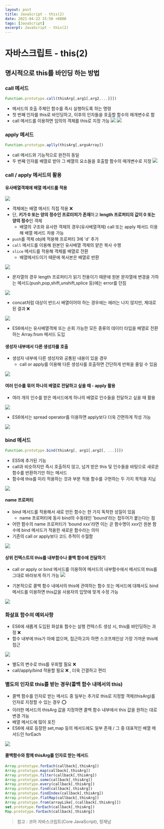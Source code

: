 ```yaml
---
layout: post
title: JavaScript - this(2)
date: 2021-04-22 15:50 +0800
tags: [JavaScript]
excerpt: JavaScript - this(2)
---
```


# 자바스크립트 - this(2)

## 명시적으로 this를 바인딩 하는 방법

### call 메서드

```js
Function.prototype.call(thisArg[,arg1[,arg2,...]]])
```

- 메서드의 호출 주체인 함수를 즉시 실행하도록 하는 명령
- 첫 번째 인자를 this로 바인딩하고, 이후의 인자들을 호출할 함수의 매개변수로 함
- call 메서드를 이용하면 임의의 객체를 this로 지정 가능
  ![](https://images.velog.io/images/hyehye/post/c9a5f9ba-099f-4fd2-a90a-1cd502bef9a1/%E1%84%89%E1%85%B3%E1%84%8F%E1%85%B3%E1%84%85%E1%85%B5%E1%86%AB%E1%84%89%E1%85%A3%E1%86%BA%202021-04-22%20%E1%84%8B%E1%85%A9%E1%84%92%E1%85%AE%203.02.47.png)
  ![](https://images.velog.io/images/hyehye/post/e3a6772f-79a3-4902-a9b7-f260806d9885/%E1%84%89%E1%85%B3%E1%84%8F%E1%85%B3%E1%84%85%E1%85%B5%E1%86%AB%E1%84%89%E1%85%A3%E1%86%BA%202021-04-22%20%E1%84%8B%E1%85%A9%E1%84%92%E1%85%AE%203.04.54.png)

### apply 메서드

```js
Function.prototype.aplly(thisArg[,argsArray])
```

- call 메서드와 기능적으로 완전히 동일
- 두 번째 인자를 배열로 받아 그 배열의 요소들을 호출할 함수의 매개변수로 지정
  ![](https://images.velog.io/images/hyehye/post/945f3f3f-21d0-4233-bbb2-55ea55083f92/%E1%84%89%E1%85%B3%E1%84%8F%E1%85%B3%E1%84%85%E1%85%B5%E1%86%AB%E1%84%89%E1%85%A3%E1%86%BA%202021-04-22%20%E1%84%8B%E1%85%A9%E1%84%92%E1%85%AE%203.08.08.png)

### call / apply 메서드의 활용

#### 유사배열객체에 배열 메서드를 적용

![](https://images.velog.io/images/hyehye/post/676d95fa-4a55-4045-b0a6-598963e6b35f/%E1%84%89%E1%85%B3%E1%84%8F%E1%85%B3%E1%84%85%E1%85%B5%E1%86%AB%E1%84%89%E1%85%A3%E1%86%BA%202021-04-22%20%E1%84%8B%E1%85%A9%E1%84%92%E1%85%AE%203.11.13.png)

- 객체에는 배열 메서드 직접 적용 ❌
- 단, **키가 0 또는 양의 정수인 프로터피가 존재**하고 **length 프로퍼티의 값이 0 또는 양의 정수**인 객체
  - 배열의 구조와 유사한 객체의 경우(유사배열객체) call 또는 apply 메서드 이용해 배열 메서드 차용 가능
- `push`를 객체 obj에 적용해 프로퍼티 3에 'd' 추가
- `call` 메서드를 이용해 원본인 유사배열 객체의 얕은 복사 수행
- `slice` 메서드를 적용해 객체를 배열로 전환
  - 배열메서드이기 때문에 복사본은 배열로 반환

![](https://images.velog.io/images/hyehye/post/3d14b810-6b50-42fb-8110-97e1aa3bccad/%E1%84%89%E1%85%B3%E1%84%8F%E1%85%B3%E1%84%85%E1%85%B5%E1%86%AB%E1%84%89%E1%85%A3%E1%86%BA%202021-04-22%20%E1%84%8B%E1%85%A9%E1%84%92%E1%85%AE%203.18.55.png)

- 문자열의 경우 length 프로퍼티가 읽기 전용이기 때문에 원본 문자열에 변경을 가하는 메서드(push,pop,shift,unshift,splice 등)에는 error를 던짐

![](https://images.velog.io/images/hyehye/post/e2e079a3-b02d-4958-8111-1c62155f65e7/%E1%84%89%E1%85%B3%E1%84%8F%E1%85%B3%E1%84%85%E1%85%B5%E1%86%AB%E1%84%89%E1%85%A3%E1%86%BA%202021-04-22%20%E1%84%8B%E1%85%A9%E1%84%92%E1%85%AE%203.22.54.png)

- concat처럼 대상이 반드시 배열이어야 하는 경우에는 에러는 나지 않지만, 제대로 된 결과 ❌

![](https://images.velog.io/images/hyehye/post/5a8f4e11-a838-4a19-bfa2-d9a0b42c36ba/%E1%84%89%E1%85%B3%E1%84%8F%E1%85%B3%E1%84%85%E1%85%B5%E1%86%AB%E1%84%89%E1%85%A3%E1%86%BA%202021-04-22%20%E1%84%8B%E1%85%A9%E1%84%92%E1%85%AE%203.25.13.png)

- ES6에서는 유사배열객체 또는 순회 가능한 모든 종류의 데이터 타입을 배열로 전환하는 Array.from 메서드 도입

#### 생성자 내부에서 다른 생성자를 호출

- 생성자 내부에 다른 생성자와 공통된 내용이 있을 경우
  - call or apply를 이용해 다른 생성사를 호출하면 간단하게 반복을 줄일 수 있음

![](https://images.velog.io/images/hyehye/post/d6a4fb47-51d9-430f-a2c2-8f52811340e2/%E1%84%89%E1%85%B3%E1%84%8F%E1%85%B3%E1%84%85%E1%85%B5%E1%86%AB%E1%84%89%E1%85%A3%E1%86%BA%202021-04-22%20%E1%84%8B%E1%85%A9%E1%84%92%E1%85%AE%203.30.22.png)

#### 여러 인수를 묶어 하나의 배열로 전달하고 싶을 때 - apply 활용

- 여러 개의 인수를 받은 메서드에게 하나의 배열로 인수들을 전달하고 싶을 때 활용

![](https://images.velog.io/images/hyehye/post/18816a9c-995c-4d32-af29-b5237c0e5a7e/%E1%84%89%E1%85%B3%E1%84%8F%E1%85%B3%E1%84%85%E1%85%B5%E1%86%AB%E1%84%89%E1%85%A3%E1%86%BA%202021-04-22%20%E1%84%8B%E1%85%A9%E1%84%92%E1%85%AE%203.32.39.png)

- ES6에서는 spread operator를 이용하면 apply보다 더욱 간편하게 작성 가능

![](https://images.velog.io/images/hyehye/post/c879d5ac-6d36-4904-a33b-c0700d88b013/%E1%84%89%E1%85%B3%E1%84%8F%E1%85%B3%E1%84%85%E1%85%B5%E1%86%AB%E1%84%89%E1%85%A3%E1%86%BA%202021-04-22%20%E1%84%8B%E1%85%A9%E1%84%92%E1%85%AE%203.34.49.png)

### bind 메서드

```js
Function.prototype.bind(thisArg[, arg1[,arg2[, ...]]])
```

- ES5에 추가된 기능
- call과 비슷하지만 즉시 호출하지 않고, 넘겨 받은 this 및 인수들을 바탕으로 새로운 함수를 반환하기만 하는 메서드
- 함수에 this를 미리 적용하는 것과 부분 적용 함수를 구현하는 두 가지 목적을 지님

![](https://images.velog.io/images/hyehye/post/248d25db-9a27-4e8f-8844-f0513638cb3f/%E1%84%89%E1%85%B3%E1%84%8F%E1%85%B3%E1%84%85%E1%85%B5%E1%86%AB%E1%84%89%E1%85%A3%E1%86%BA%202021-04-22%20%E1%84%8B%E1%85%A9%E1%84%92%E1%85%AE%203.39.38.png)

#### name 프로퍼티

- bind 메서드를 적용해서 새로 만든 함수는 한 가지 독착한 성질이 있음
  - name 프로퍼티에 동사 bind의 수동태인 'bound'라는 접두어가 붙는다는 점
- 어떤 함수의 name 프로퍼티가 'bound xxx'라면 이는 곧 함수명이 xxx인 원본 함수에 bind 메서드가 적용한 새로운 함수라는 의미
- 기존의 call or apply보다 코드 추적이 수월함

![](https://images.velog.io/images/hyehye/post/f6163dc6-cf5f-437d-93b7-2e8fc0f3af05/%E1%84%89%E1%85%B3%E1%84%8F%E1%85%B3%E1%84%85%E1%85%B5%E1%86%AB%E1%84%89%E1%85%A3%E1%86%BA%202021-04-22%20%E1%84%8B%E1%85%A9%E1%84%92%E1%85%AE%203.44.11.png)

#### 상위 컨텍스트의 this를 내부함수나 콜백 함수에 전달하기

- call or apply or bind 메서드를 이용하여 메서드의 내부함수에서 메서드의 this를 그대로 바라보게 하기 가능
  ![](https://images.velog.io/images/hyehye/post/80cc8e99-db34-464a-af39-9759f75ffa1a/%E1%84%89%E1%85%B3%E1%84%8F%E1%85%B3%E1%84%85%E1%85%B5%E1%86%AB%E1%84%89%E1%85%A3%E1%86%BA%202021-04-22%20%E1%84%8B%E1%85%A9%E1%84%92%E1%85%AE%203.57.47.png)

- 기본적으로 콜백 함수 내에서의 this에 관여하는 함수 또는 메서드에 대해서도 bind 메서드를 이용하면 this값을 사용자의 입맛에 맞게 수정 가능

![](https://images.velog.io/images/hyehye/post/53169c85-fc81-47e0-b6c3-2bd240d7645f/%E1%84%89%E1%85%B3%E1%84%8F%E1%85%B3%E1%84%85%E1%85%B5%E1%86%AB%E1%84%89%E1%85%A3%E1%86%BA%202021-04-22%20%E1%84%8B%E1%85%A9%E1%84%92%E1%85%AE%204.00.54.png)

### 화살표 함수의 예외사항

- ES6에 새롭게 도입된 화살표 함수는 실행 컨텍스트 생성 시, this를 바인딩하는 과정 ❌
- 함수 내부에 this가 아예 없으며, 접근하고자 하면 스코프체인상 가장 가까운 this에 접근

![](https://images.velog.io/images/hyehye/post/98c8dc3b-0193-4c96-ab70-37bda9a1f4d3/%E1%84%89%E1%85%B3%E1%84%8F%E1%85%B3%E1%84%85%E1%85%B5%E1%86%AB%E1%84%89%E1%85%A3%E1%86%BA%202021-04-22%20%E1%84%8B%E1%85%A9%E1%84%92%E1%85%AE%204.03.43.png)

- 별도의 변수로 this를 우회할 필요 ❌
- call/apply/bind 적용할 필요 ❌ , 더욱 간결하고 편리

### 별도의 인자로 this를 받는 경우(콜백 함수 내에서의 this)

- 콜백 함수를 인자로 받는 메서드 중 일부는 추가로 this로 지정할 객체(thisArg)를 인자로 지정할 수 있는 경우 ⭕️
- 이러한 메서드의 thisArg 값을 지정하면 콜백 함수 내부에서 this 값을 원하는 대로 변경 가능
- 배열 메서드에 많이 포진
- ES6에 새로 등장한 set,map 등의 메서드에도 일부 존재 / 그 중 대표적인 배열 메서드인 forEach

![](https://images.velog.io/images/hyehye/post/83ece802-e00f-4ed3-918f-96fa52eb2522/%E1%84%89%E1%85%B3%E1%84%8F%E1%85%B3%E1%84%85%E1%85%B5%E1%86%AB%E1%84%89%E1%85%A3%E1%86%BA%202021-04-22%20%E1%84%8B%E1%85%A9%E1%84%92%E1%85%AE%204.10.13.png)

#### 콜백함수와 함께 thisArg를 인자로 받는 메서드

```js
Array.prototype.forEach(callback[,thisArg])
Array.prototype.map(callback[,thisArg])
Array.prototype.filter(callback[,thisArg])
Array.prototype.some(callback[,thisArg])
Array.prototype.every(callback[,thisArg])
Array.prototype.find(callback[,thisArg])
Array.prototype.findIndex(callback[,thisArg])
Array.prototype.flatMap(callback[,thisArg])
Array.prototype.from(arrayLike[,(callback[,thisArg]])
set.prototype.forEach(callback[,thisArg])
Map.prototype.forEach(callback[,thisArg])
```

> 참고 : 코어 자바스크립트(Core JavaScript), 정재남
